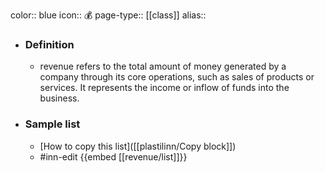 color:: blue
icon:: 💰
page-type:: [[class]]
alias:: 

- ### Definition 
  - revenue refers to the total amount of money generated by a company through its core operations, such as sales of products or services. It represents the income or inflow of funds into the business.
- ### Sample list
  - [How to copy this list]([[plastilinn/Copy block]])
  - #inn-edit {{embed [[revenue/list]]}}


